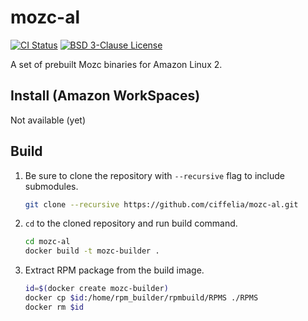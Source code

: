 # mozc-al

[![CI Status](https://github.com/ciffelia/mozc-al/workflows/CI/badge.svg?branch=master)](https://github.com/ciffelia/mozc-al/actions?query=workflow%3ACI+branch%3Amaster)
[![BSD 3-Clause License](https://img.shields.io/badge/license-BSD%203--Clause-blue)](LICENSE)

A set of prebuilt Mozc binaries for Amazon Linux 2.

## Install (Amazon WorkSpaces)

Not available (yet)

## Build

1. Be sure to clone the repository with `--recursive` flag to include submodules.

   ```sh
   git clone --recursive https://github.com/ciffelia/mozc-al.git
   ```

2. `cd` to the cloned repository and run build command.

   ```sh
   cd mozc-al
   docker build -t mozc-builder .
   ```

3. Extract RPM package from the build image.

   ```sh
   id=$(docker create mozc-builder)
   docker cp $id:/home/rpm_builder/rpmbuild/RPMS ./RPMS
   docker rm $id
   ```
